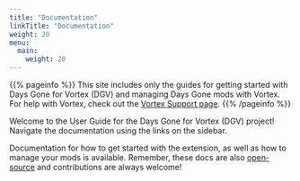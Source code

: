 ```yaml
---
title: "Documentation"
linkTitle: "Documentation"
weight: 20
menu:
  main:
    weight: 20
---
```


{{% pageinfo %}}
This site includes only the guides for getting started with Days Gone for Vortex (DGV) and managing Days Gone mods with Vortex. For help with Vortex, check out the [Vortex Support page](https://www.nexusmods.com/about/vortex/).
{{% /pageinfo %}}

Welcome to the User Guide for the Days Gone for Vortex (DGV) project! Navigate the documentation using the links on the sidebar.

Documentation for how to get started with the extension, as well as how to manage your mods is available. Remember, these docs are also [open-source](https://github.com/agc93/vortex-daysgone) and contributions are always welcome!